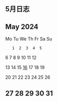 **5月日志**
-----------------
**May 2024**
-----------------
Mo Tu We Th Fr Sa Su

       1  2  3  4  5

 6  7  8  9 10 11 12

13 14 15 [16](/环评/日记/5月/5.16.md)  17 18 19

20 21 22 23 24 25 26

27 28 29 30 31       
-----------------